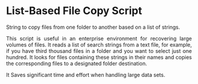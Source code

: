 # List-Based File Copy Script


String to copy files from one folder to another based on a list of strings.

<p align='justify'>
This script is useful in an enterprise environment for recovering large volumes of files. It reads a list of search strings from a text file, for example, if you have third thousand files in a folder and you want to select just one hundred. It looks for files containing these strings in their names and copies the corresponding files to a designated folder destination. 
</p>

It Saves significant time and effort when handling large data sets.
